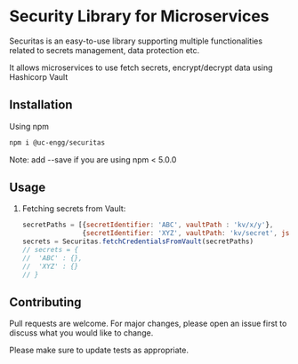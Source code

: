 # Security Library for Microservices
Securitas is an easy-to-use library supporting multiple functionalities related to secrets management, data protection etc.

It allows microservices to use fetch secrets, encrypt/decrypt data using Hashicorp Vault
## Installation

Using npm
```bash
npm i @uc-engg/securitas
```
Note: add --save if you are using npm < 5.0.0

## Usage
1. Fetching secrets from Vault: 

    ```javascript
    secretPaths = [{secretIdentifier: 'ABC', vaultPath : 'kv/x/y'},
                   {secretIdentifier: 'XYZ', vaultPath: 'kv/secret', jsonKey: 'a'}]   
    secrets = Securitas.fetchCredentialsFromVault(secretPaths)
   // secrets = {
    //  'ABC' : {},
    //  'XYZ' : {} 
   // } 
    ```

## Contributing
Pull requests are welcome. For major changes, please open an issue first to discuss what you would like to change.

Please make sure to update tests as appropriate.

